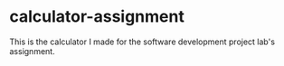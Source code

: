 # calculator-assignment
This is the calculator I made for the software development project lab's assignment.

